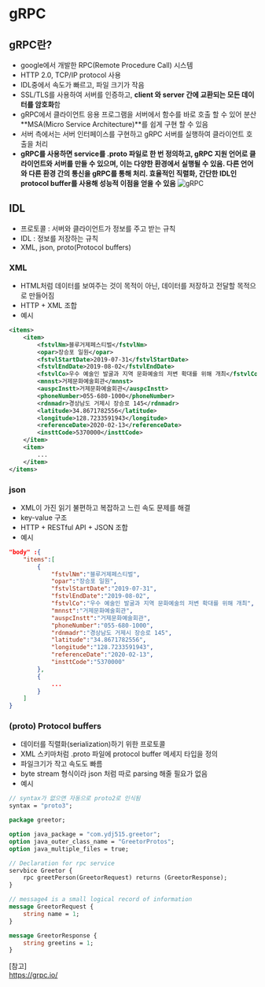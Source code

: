 # gRPC

## gRPC란?
- google에서 개발한 RPC(Remote Procedure Call) 시스템
- HTTP 2.0, TCP/IP protocol 사용
- IDL중에서 속도가 빠르고, 파일 크기가 작음
- SSL/TLS를 사용하여 서버를 인증하고, **client 와 server 간에 교환되는 모든 데이터를 암호화**함
- gRPC에서 클라이언트 응용 프로그램을 서버에서 함수를 바로 호출 할 수 있어 분산 **MSA(Micro Service Architecture)**를 쉽게 구현 할 수 있음
- 서버 측에서는 서버 인터페이스를 구현하고 gRPC 서버를 실행하여 클라이언트 호출을 처리
- **gRPC를 사용하면 service를 .proto 파일로 한 번 정의하고, gRPC 지원 언어로 클라이언트와 서버를 만들 수 있으며, 이는 다양한 환경에서 실행될 수 있음. 다른 언어와 다른 환경 간의 통신을 gRPC를 통해 처리. 효율적인 직렬화, 간단한 IDL인 protocol buffer를 사용해 성능적 이점을 얻을 수 있음**
![gRPC](https://user-images.githubusercontent.com/32935365/98444497-68419f80-2155-11eb-8475-5acfc9a9a78b.PNG)


## IDL
- 프로토콜 : 서버와 클라이언트가 정보를 주고 받는 규칙
- IDL : 정보를 저장하는 규칙
- XML, json, proto(Protocol buffers)

### XML
- HTML처럼 데이터를 보여주는 것이 목적이 아닌, 데이터를 저장하고 전달할 목적으로 만들어짐
- HTTP + XML 조합
- 예시
```xml
<items>
    <item>
        <fstvlNm>블루거제페스티벌</fstvlNm>
        <opar>장승포 일원</opar>
        <fstvlStartDate>2019-07-31</fstvlStartDate>
        <fstvlEndDate>2019-08-02</fstvlEndDate>
        <fstvlCo>우수 예술인 발굴과 지역 문화예술의 저변 확대를 위해 개최</fstvlCo>
        <mnnst>거제문화예술회관</mnnst>
        <auspcInstt>거제문화예술회관</auspcInstt>
        <phoneNumber>055-680-1000</phoneNumber>
        <rdnmadr>경상남도 거제시 장승로 145</rdnmadr>
        <latitude>34.8671782556</latitude>
        <longitude>128.7233591943</longitude>
        <referenceDate>2020-02-13</referenceDate>
        <insttCode>5370000</insttCode>
    </item>
    <item>
        ...
    </item>
</items>
```

### json
- XML이 가진 읽기 불편하고 복잡하고 느린 속도 문제를 해결
- key-value 구조
- HTTP + RESTful API + JSON 조합
- 예시
```json
"body" :{
    "items":[
        {
            "fstvlNm":"블루거제페스티벌",
            "opar":"장승포 일원",
            "fstvlStartDate":"2019-07-31",
            "fstvlEndDate":"2019-08-02",
            "fstvlCo":"우수 예술인 발굴과 지역 문화예술의 저변 확대를 위해 개최",
            "mnnst":"거제문화예술회관",
            "auspcInstt":"거제문화예술회관",
            "phoneNumber":"055-680-1000",
            "rdnmadr":"경상남도 거제시 장승로 145",
            "latitude":"34.8671782556",
            "longitude":"128.7233591943",
            "referenceDate":"2020-02-13",
            "insttCode":"5370000"
        },
        {
            ...
        }
    ]
}
```

### (proto) Protocol buffers
- 데이터를 직렬화(serialization)하기 위한 프로토콜
- XML 스키마처럼 .proto 파일에 protocol buffer 메세지 타입을 정의
- 파일크기가 작고 속도도 빠름
- byte stream 형식이라 json 처럼 따로 parsing 해줄 필요가 없음
- 예시
``` proto
// syntax가 없으면 자동으로 proto2로 인식됨
syntax = "proto3";

package greetor;

option java_package = "com.ydj515.greetor";
option java_outer_class_name = "GreetorProtos";
option java_multiple_files = true;

// Declaration for rpc service
servbice Greetor {
    rpc greetPerson(GreetorRequest) returns (GreetorResponse);
}

// message4 is a small logical record of information
message GreetorRequest {
    string name = 1;
}

message GreetorResponse {
    string greetins = 1;
}
```

[참고]  
https://grpc.io/  